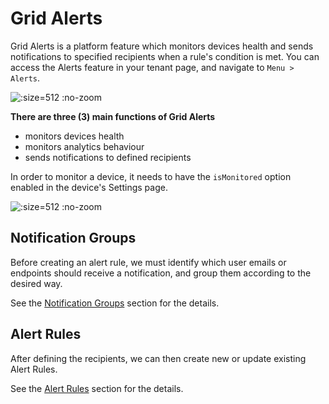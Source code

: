 # Grid Alerts

Grid Alerts is a platform feature which monitors devices health and sends notifications to specified recipients when a rule's condition is met. You can access the Alerts feature in your tenant page, and navigate to `Menu > Alerts`.



  ![](/assets/omg-alerts.png ":size=512 :no-zoom")

**There are three (3) main functions of Grid Alerts**
- monitors devices health
- monitors analytics behaviour
- sends notifications to defined recipients

In order to monitor a device, it needs to have the `isMonitored` option enabled in the device's Settings page.

  ![](/assets/enable-device-monitoring.png ":size=512 :no-zoom")

## Notification Groups

Before creating an alert rule, we must identify which user emails or endpoints should receive a notification, and group them according to the desired way.

See the [Notification Groups](/core-services/omg-alerts/notification-groups/) section for the details.

## Alert Rules

After defining the recipients, we can then create new or update existing Alert Rules.

See the [Alert Rules](/core-services/omg-alerts/alert-rules/) section for the details.